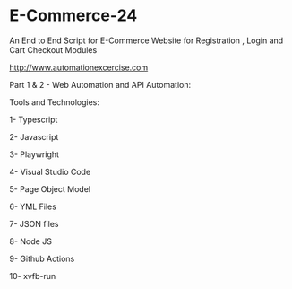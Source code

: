 # E-Commerce-24

An End to End Script for E-Commerce Website for Registration , Login and Cart Checkout Modules

http://www.automationexcercise.com

Part 1 & 2 - Web Automation and API Automation:

Tools and Technologies:

1- Typescript

2- Javascript

3- Playwright

4- Visual Studio Code

5- Page Object Model

6- YML Files

7- JSON files

8- Node JS

9- Github Actions

10- xvfb-run
